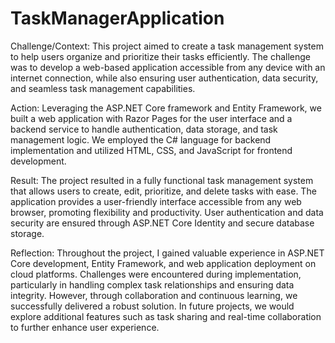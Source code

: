 # TaskManagerApplication

Challenge/Context: This project aimed to create a task management system to help users organize and prioritize their tasks efficiently. The challenge was to develop a web-based application accessible from any device with an internet connection, while also ensuring user authentication, data security, and seamless task management capabilities.

Action: Leveraging the ASP.NET Core framework and Entity Framework, we built a web application with Razor Pages for the user interface and a backend service to handle authentication, data storage, and task management logic. We employed the C# language for backend implementation and utilized HTML, CSS, and JavaScript for frontend development.

Result: The project resulted in a fully functional task management system that allows users to create, edit, prioritize, and delete tasks with ease. The application provides a user-friendly interface accessible from any web browser, promoting flexibility and productivity. User authentication and data security are ensured through ASP.NET Core Identity and secure database storage.

Reflection: Throughout the project, I gained valuable experience in ASP.NET Core development, Entity Framework, and web application deployment on cloud platforms. Challenges were encountered during implementation, particularly in handling complex task relationships and ensuring data integrity. However, through collaboration and continuous learning, we successfully delivered a robust solution. In future projects, we would explore additional features such as task sharing and real-time collaboration to further enhance user experience.
